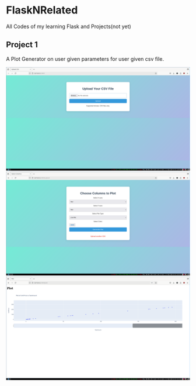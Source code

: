 # FlaskNRelated
All Codes of my learning Flask and Projects(not yet)


## Project 1
A Plot Generator on user given parameters for user given csv file.

![Home Page](projects/PlottyCSV/how-it-looks/home.png)
![Column Select](projects/PlottyCSV/how-it-looks/columnSelect.png)
![Plot Page](projects/PlottyCSV/how-it-looks/plot.png)
